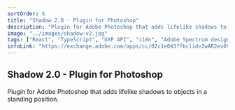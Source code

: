 ```yaml
---
sortOrder: 8
title: "Shadow 2.0 - Plugin for Photoshop"
description: "Plugin for Adobe Photoshop that adds lifelike shadows to objects in a standing position."
image: "../images/shadow-v2.jpg"
tags: ["React", "TypeScript", "UXP API", "i18n", "Adobe Spectrum design system"]
infoLink: "https://exchange.adobe.com/apps/cc/02c1e043?fbclid=IwAR2ev6VYN0W9zFskhw7Ixf3tfoUqe_5dvDAGvfJYKR2X9nhFW6LZ_T9y188"
---
```


## Shadow 2.0 - Plugin for Photoshop

Plugin for Adobe Photoshop that adds lifelike shadows to objects in a standing position.

